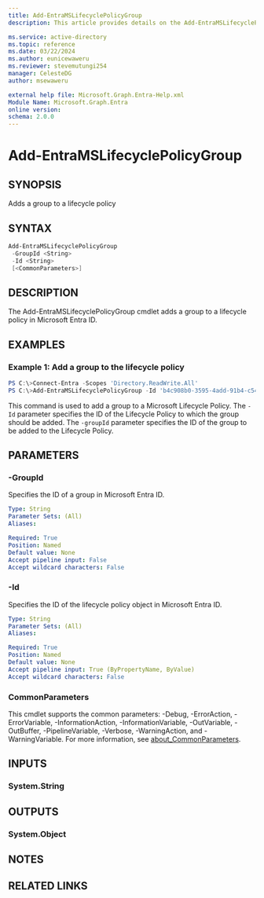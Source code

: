 ```yaml
---
title: Add-EntraMSLifecyclePolicyGroup
description: This article provides details on the Add-EntraMSLifecyclePolicyGroup command.

ms.service: active-directory
ms.topic: reference
ms.date: 03/22/2024
ms.author: eunicewaweru
ms.reviewer: stevemutungi254
manager: CelesteDG
author: msewaweru

external help file: Microsoft.Graph.Entra-Help.xml
Module Name: Microsoft.Graph.Entra
online version:
schema: 2.0.0
---
```


# Add-EntraMSLifecyclePolicyGroup

## SYNOPSIS

Adds a group to a lifecycle policy

## SYNTAX

```powershell
Add-EntraMSLifecyclePolicyGroup 
 -GroupId <String> 
 -Id <String> 
 [<CommonParameters>]
```

## DESCRIPTION

The Add-EntraMSLifecyclePolicyGroup cmdlet adds a group to a lifecycle policy in Microsoft Entra ID.

## EXAMPLES

### Example 1: Add a group to the lifecycle policy

```powershell
PS C:\>Connect-Entra -Scopes 'Directory.ReadWrite.All'
PS C:\>Add-EntraMSLifecyclePolicyGroup -Id 'b4c908b0-3595-4add-91b4-c5400b31b57b' -groupId 'cffd97bd-6b91-4c4e-b553-6918a320211c'
```

This command is used to add a group to a Microsoft Lifecycle Policy. The `-Id` parameter specifies the ID of the Lifecycle Policy to which the group should be added. The `-groupId` parameter specifies the ID of the group to be added to the Lifecycle Policy.

## PARAMETERS

### -GroupId

Specifies the ID of a group in Microsoft Entra ID.

```yaml
Type: String
Parameter Sets: (All)
Aliases:

Required: True
Position: Named
Default value: None
Accept pipeline input: False
Accept wildcard characters: False
```

### -Id

Specifies the ID of the lifecycle policy object in Microsoft Entra ID.

```yaml
Type: String
Parameter Sets: (All)
Aliases:

Required: True
Position: Named
Default value: None
Accept pipeline input: True (ByPropertyName, ByValue)
Accept wildcard characters: False
```

### CommonParameters

This cmdlet supports the common parameters: -Debug, -ErrorAction, -ErrorVariable, -InformationAction, -InformationVariable, -OutVariable, -OutBuffer, -PipelineVariable, -Verbose, -WarningAction, and -WarningVariable. For more information, see [about_CommonParameters](https://go.microsoft.com/fwlink/?LinkID=113216).

## INPUTS

### System.String

## OUTPUTS

### System.Object

## NOTES

## RELATED LINKS
